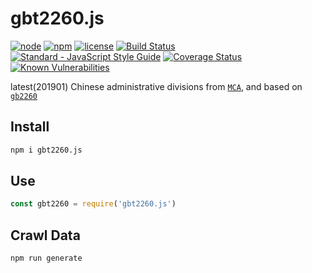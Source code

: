 # gbt2260.js

[![node](https://img.shields.io/node/v/gbt2260.js.svg)](https://www.npmjs.com/package/gbt2260.js)
[![npm](https://img.shields.io/npm/v/gbt2260.js.svg)](https://www.npmjs.com/package/gbt2260.js)
[![license](https://img.shields.io/npm/l/gbt2260.js.svg)](https://github.com/kagawagao/gbt2260.js/blob/master/LICENSE)
[![Build Status](https://travis-ci.org/kagawagao/GBT2260.svg?branch=master)](https://travis-ci.org/kagawagao/GBT2260)
[![Standard - JavaScript Style Guide](https://img.shields.io/badge/code_style-standard-brightgreen.svg)](http://standardjs.com/)
[![Coverage Status](https://coveralls.io/repos/github/kagawagao/GBT2260/badge.svg?branch=master)](https://coveralls.io/github/kagawagao/GBT2260?branch=master)
[![Known Vulnerabilities](https://snyk.io/test/github/kagawagao/gbt2260.js/badge.svg?targetFile=package.json)](https://snyk.io/test/github/kagawagao/gbt2260.js?targetFile=package.json)

latest(201901) Chinese administrative divisions from [`MCA`](http://www.mca.gov.cn/article/sj/xzqh/2019/), and based on [`gb2260`](https://github.com/cn/GB2260.js)

## Install

```bash
npm i gbt2260.js
```

## Use

```js
const gbt2260 = require('gbt2260.js')
```

## Crawl Data

```bash
npm run generate
```
